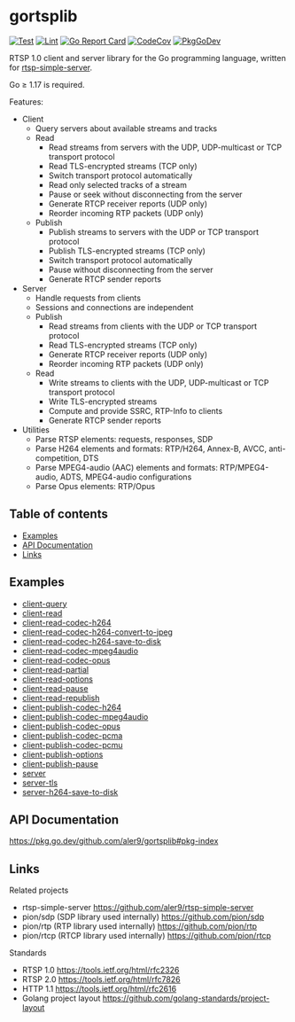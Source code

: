 
# gortsplib

[![Test](https://github.com/aler9/gortsplib/workflows/test/badge.svg)](https://github.com/aler9/gortsplib/actions?query=workflow:test)
[![Lint](https://github.com/aler9/gortsplib/workflows/lint/badge.svg)](https://github.com/aler9/gortsplib/actions?query=workflow:lint)
[![Go Report Card](https://goreportcard.com/badge/github.com/aler9/gortsplib)](https://goreportcard.com/report/github.com/aler9/gortsplib)
[![CodeCov](https://codecov.io/gh/aler9/gortsplib/branch/main/graph/badge.svg)](https://codecov.io/gh/aler9/gortsplib/branch/main)
[![PkgGoDev](https://pkg.go.dev/badge/github.com/aler9/gortsplib)](https://pkg.go.dev/github.com/aler9/gortsplib#pkg-index)

RTSP 1.0 client and server library for the Go programming language, written for [rtsp-simple-server](https://github.com/aler9/rtsp-simple-server).

Go &ge; 1.17 is required.

Features:

* Client
  * Query servers about available streams and tracks
  * Read
    * Read streams from servers with the UDP, UDP-multicast or TCP transport protocol
    * Read TLS-encrypted streams (TCP only)
    * Switch transport protocol automatically
    * Read only selected tracks of a stream
    * Pause or seek without disconnecting from the server
    * Generate RTCP receiver reports (UDP only)
    * Reorder incoming RTP packets (UDP only)
  * Publish
    * Publish streams to servers with the UDP or TCP transport protocol
    * Publish TLS-encrypted streams (TCP only)
    * Switch transport protocol automatically
    * Pause without disconnecting from the server
    * Generate RTCP sender reports
* Server
  * Handle requests from clients
  * Sessions and connections are independent
  * Publish
    * Read streams from clients with the UDP or TCP transport protocol
    * Read TLS-encrypted streams (TCP only)
    * Generate RTCP receiver reports (UDP only)
    * Reorder incoming RTP packets (UDP only)
  * Read
    * Write streams to clients with the UDP, UDP-multicast or TCP transport protocol
    * Write TLS-encrypted streams
    * Compute and provide SSRC, RTP-Info to clients
    * Generate RTCP sender reports
* Utilities
  * Parse RTSP elements: requests, responses, SDP
  * Parse H264 elements and formats: RTP/H264, Annex-B, AVCC, anti-competition, DTS
  * Parse MPEG4-audio (AAC) elements and formats: RTP/MPEG4-audio, ADTS, MPEG4-audio configurations
  * Parse Opus elements: RTP/Opus

## Table of contents

* [Examples](#examples)
* [API Documentation](#api-documentation)
* [Links](#links)

## Examples

* [client-query](examples/client-query/main.go)
* [client-read](examples/client-read/main.go)
* [client-read-codec-h264](examples/client-read-codec-h264/main.go)
* [client-read-codec-h264-convert-to-jpeg](examples/client-read-codec-h264-convert-to-jpeg/main.go)
* [client-read-codec-h264-save-to-disk](examples/client-read-codec-h264-save-to-disk/main.go)
* [client-read-codec-mpeg4audio](examples/client-read-codec-mpeg4audio/main.go)
* [client-read-codec-opus](examples/client-read-codec-opus/main.go)
* [client-read-partial](examples/client-read-partial/main.go)
* [client-read-options](examples/client-read-options/main.go)
* [client-read-pause](examples/client-read-pause/main.go)
* [client-read-republish](examples/client-read-republish/main.go)
* [client-publish-codec-h264](examples/client-publish-codec-h264/main.go)
* [client-publish-codec-mpeg4audio](examples/client-publish-codec-mpeg4audio/main.go)
* [client-publish-codec-opus](examples/client-publish-codec-opus/main.go)
* [client-publish-codec-pcma](examples/client-publish-codec-pcma/main.go)
* [client-publish-codec-pcmu](examples/client-publish-codec-pcmu/main.go)
* [client-publish-options](examples/client-publish-options/main.go)
* [client-publish-pause](examples/client-publish-pause/main.go)
* [server](examples/server/main.go)
* [server-tls](examples/server-tls/main.go)
* [server-h264-save-to-disk](examples/server-h264-save-to-disk/main.go)

## API Documentation

https://pkg.go.dev/github.com/aler9/gortsplib#pkg-index

## Links

Related projects

* rtsp-simple-server https://github.com/aler9/rtsp-simple-server
* pion/sdp (SDP library used internally) https://github.com/pion/sdp
* pion/rtp (RTP library used internally) https://github.com/pion/rtp
* pion/rtcp (RTCP library used internally) https://github.com/pion/rtcp

Standards

* RTSP 1.0 https://tools.ietf.org/html/rfc2326
* RTSP 2.0 https://tools.ietf.org/html/rfc7826
* HTTP 1.1 https://tools.ietf.org/html/rfc2616
* Golang project layout https://github.com/golang-standards/project-layout
